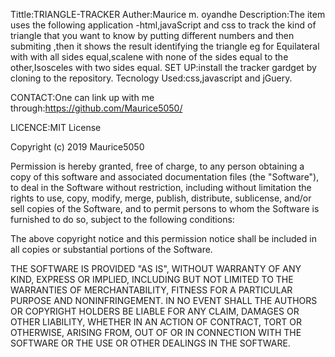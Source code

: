 Tittle:TRIANGLE-TRACKER
Auther:Maurice m. oyandhe
Description:The item uses the following application -html,javaScript and css to track the kind of triangle that you want to know
by putting different numbers and then submiting ,then it shows the result identifying the triangle eg for Equilateral with 
with all sides equal,scalene with none of the sides equal to the other,Isosceles with two sides equal.
SET UP:install the tracker gardget by cloning to the repository.
Tecnology Used:css,javascript and jGuery.

CONTACT:One can link up with me through:https://github.com/Maurice5050/

LICENCE:MIT License

Copyright (c) 2019 Maurice5050

Permission is hereby granted, free of charge, to any person obtaining a copy of this software and associated documentation files (the "Software"), to deal in the Software without restriction, including without limitation the rights to use, copy, modify, merge, publish, distribute, sublicense, and/or sell copies of the Software, and to permit persons to whom the Software is furnished to do so, subject to the following conditions:

The above copyright notice and this permission notice shall be included in all copies or substantial portions of the Software.

THE SOFTWARE IS PROVIDED "AS IS", WITHOUT WARRANTY OF ANY KIND, EXPRESS OR IMPLIED, INCLUDING BUT NOT LIMITED TO THE WARRANTIES OF MERCHANTABILITY, FITNESS FOR A PARTICULAR PURPOSE AND NONINFRINGEMENT. IN NO EVENT SHALL THE AUTHORS OR COPYRIGHT HOLDERS BE LIABLE FOR ANY CLAIM, DAMAGES OR OTHER LIABILITY, WHETHER IN AN ACTION OF CONTRACT, TORT OR OTHERWISE, ARISING FROM, OUT OF OR IN CONNECTION WITH THE SOFTWARE OR THE USE OR OTHER DEALINGS IN THE SOFTWARE.
